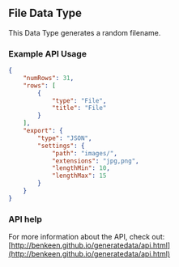 ## File Data Type

This Data Type generates a random filename.


### Example API Usage

```json
{
    "numRows": 31,
    "rows": [
        {
            "type": "File",
            "title": "File"
        }
    ],
    "export": {
        "type": "JSON",
        "settings": {
            "path": "images/",
            "extensions": "jpg,png",
            "lengthMin": 10,
            "lengthMax": 15
        }
    }
}
```
 
### API help

For more information about the API, check out:
[http://benkeen.github.io/generatedata/api.html](http://benkeen.github.io/generatedata/api.html)

